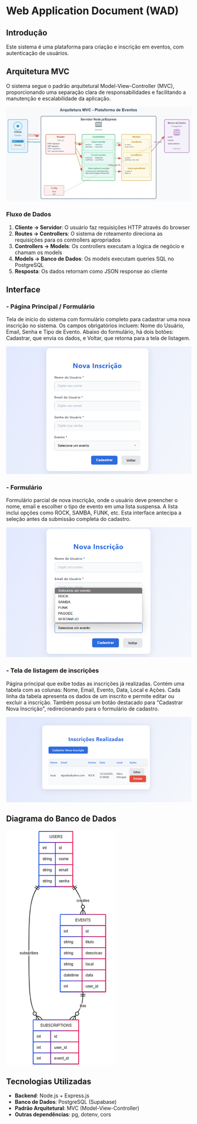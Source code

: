 # Web Application Document (WAD)

## Introdução

Este sistema é uma plataforma para criação e inscrição em eventos, com autenticação de usuários.

## Arquitetura MVC

O sistema segue o padrão arquitetural Model-View-Controller (MVC), proporcionando uma separação clara de responsabilidades e facilitando a manutenção e escalabilidade da aplicação.

![Arquitetura MVC](assets/arquitetura.jpeg)

### Fluxo de Dados

1. **Cliente → Servidor**: O usuário faz requisições HTTP através do browser
2. **Routes → Controllers**: O sistema de roteamento direciona as requisições para os controllers apropriados
3. **Controllers → Models**: Os controllers executam a lógica de negócio e chamam os models
4. **Models → Banco de Dados**: Os models executam queries SQL no PostgreSQL
5. **Resposta**: Os dados retornam como JSON response ao cliente

## **Interface**

### **- Página Principal / Formulário**

Tela de início do sistema com formulário completo para cadastrar uma nova inscrição no sistema. Os campos obrigatórios incluem: Nome do Usuário, Email, Senha e Tipo de Evento. Abaixo do formulário, há dois botões: Cadastrar, que envia os dados, e Voltar, que retorna para a tela de listagem.

![pagina inicial](assets/formulario.png)

### **- Formulário**

Formulário parcial de nova inscrição, onde o usuário deve preencher o nome, email e escolher o tipo de evento em uma lista suspensa. A lista inclui opções como ROCK, SAMBA, FUNK, etc. Esta interface antecipa a seleção antes da submissão completa do cadastro.

![pagina inicial](assets/selecao.png)

### **- Tela de listagem de inscrições**

Página principal que exibe todas as inscrições já realizadas. Contém uma tabela com as colunas: Nome, Email, Evento, Data, Local e Ações. Cada linha da tabela apresenta os dados de um inscrito e permite editar ou excluir a inscrição.
Também possui um botão destacado para "Cadastrar Nova Inscrição", redirecionando para o formulário de cadastro.

![pagina inicial](assets/inscricoes.png)

## Diagrama do Banco de Dados

![modelo do banco](assets/banco-relacional.png)

## Tecnologias Utilizadas

- **Backend**: Node.js + Express.js
- **Banco de Dados**: PostgreSQL (Supabase)
- **Padrão Arquitetural**: MVC (Model-View-Controller)
- **Outras dependências**: pg, dotenv, cors
